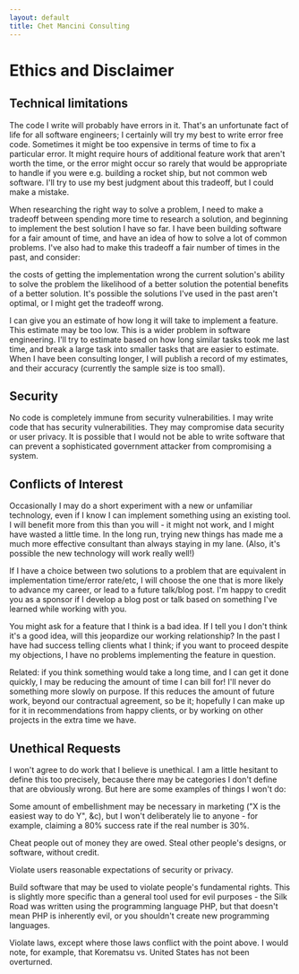 ```yaml
---
layout: default
title: Chet Mancini Consulting
---
```


# Ethics and Disclaimer

## Technical limitations
The code I write will probably have errors in it. That's an unfortunate fact of life for all software engineers; I certainly will try my best to write error free code. Sometimes it might be too expensive in terms of time to fix a particular error. It might require hours of additional feature work that aren't worth the time, or the error might occur so rarely that would be appropriate to handle if you were e.g. building a rocket ship, but not common web software. I'll try to use my best judgment about this tradeoff, but I could make a mistake.

When researching the right way to solve a problem, I need to make a tradeoff between spending more time to research a solution, and beginning to implement the best solution I have so far. I have been building software for a fair amount of time, and have an idea of how to solve a lot of common problems. I've also had to make this tradeoff a fair number of times in the past, and consider:

the costs of getting the implementation wrong
the current solution's ability to solve the problem
the likelihood of a better solution
the potential benefits of a better solution.
It's possible the solutions I've used in the past aren't optimal, or I might get the tradeoff wrong.

I can give you an estimate of how long it will take to implement a feature. This estimate may be too low. This is a wider problem in software engineering. I'll try to estimate based on how long similar tasks took me last time, and break a large task into smaller tasks that are easier to estimate. When I have been consulting longer, I will publish a record of my estimates, and their accuracy (currently the sample size is too small).

## Security

No code is completely immune from security vulnerabilities. I may write code that has security vulnerabilities. They may compromise data security or user privacy. It is possible that I would not be able to write software that can prevent a sophisticated government attacker from compromising a system.



## Conflicts of Interest
Occasionally I may do a short experiment with a new or unfamiliar technology, even if I know I can implement something using an existing tool. I will benefit more from this than you will - it might not work, and I might have wasted a little time. In the long run, trying new things has made me a much more effective consultant than always staying in my lane. (Also, it's possible the new technology will work really well!)

If I have a choice between two solutions to a problem that are equivalent in implementation time/error rate/etc, I will choose the one that is more likely to advance my career, or lead to a future talk/blog post. I'm happy to credit you as a sponsor if I develop a blog post or talk based on something I've learned while working with you.

You might ask for a feature that I think is a bad idea. If I tell you I don't think it's a good idea, will this jeopardize our working relationship? In the past I have had success telling clients what I think; if you want to proceed despite my objections, I have no problems implementing the feature in question.

Related: if you think something would take a long time, and I can get it done quickly, I may be reducing the amount of time I can bill for! I'll never do something more slowly on purpose. If this reduces the amount of future work, beyond our contractual agreement, so be it; hopefully I can make up for it in recommendations from happy clients, or by working on other projects in the extra time we have.

## Unethical Requests
I won't agree to do work that I believe is unethical. I am a little hesitant to define this too precisely, because there may be categories I don't define that are obviously wrong. But here are some examples of things I won't do:

Some amount of embellishment may be necessary in marketing ("X is the easiest way to do Y", &c), but I won't deliberately lie to anyone - for example, claiming a 80% success rate if the real number is 30%.

Cheat people out of money they are owed. Steal other people's designs, or software, without credit.

Violate users reasonable expectations of security or privacy.

Build software that may be used to violate people's fundamental rights. This is slightly more specific than a general tool used for evil purposes - the Silk Road was written using the programming language PHP, but that doesn't mean PHP is inherently evil, or you shouldn't create new programming languages.

Violate laws, except where those laws conflict with the point above. I would note, for example, that Korematsu vs. United States has not been overturned.
